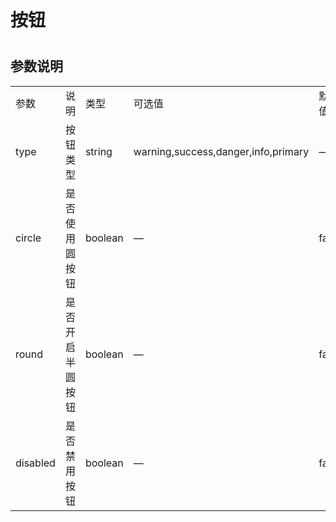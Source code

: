 # 按钮 

<ClientOnly>
  <button-demo></button-demo>
</ClientOnly>

#
<h2>参数说明</h2> 
<table width="100%">
    <tr>
        <td width="100">
                参数
        </td>
        <td width="249">
                说明
        </td>
        <td width="120">
                类型
        </td>
        <td width="120">
                可选值
        </td>
        <td width="100">
                默认值
        </td>
    </tr>
    <tr>
        <td width="100">
                type
        </td>
        <td width="249">
                按钮类型
        </td>
        <td width="120">
                string
        </td>
        <td width="120">
                warning,success,danger,info,primary
        </td>
        <td width="100">
               —
        </td>
    </tr>
    <tr>
        <td width="100">
                circle
        </td>
        <td width="249">
                是否使用圆按钮
        </td>
        <td width="120">
                boolean
        </td>
        <td width="120">
                —
        </td>
        <td width="100">
                false
        </td>
    </tr>
    <tr>
        <td width="100">
                round
        </td>
        <td width="249">
                是否开启半圆按钮
        </td>
        <td width="120">
                boolean
        </td>
        <td width="120">
                —
        </td>
        <td width="100">
                false
        </td>
    </tr>
    <tr>
        <td width="100">
                disabled
        </td>
        <td width="249">
                是否禁用按钮
        </td>
        <td width="120">
                boolean
        </td>
        <td width="120">
                —
        </td>
        <td width="100">
                false
        </td>
    </tr>
</table>

